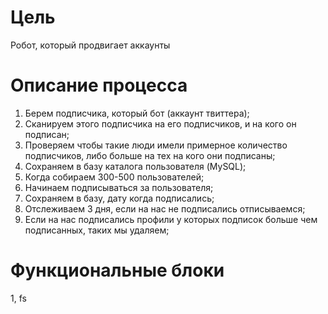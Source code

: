 # Цель

Робот, который продвигает аккаунты

# Описание процесса

1. Берем подписчика, который бот (аккаунт твиттера);
2. Сканируем этого подписчика на его подписчиков, и на кого он подписан;
3. Проверяем чтобы такие люди имели примерное количество подписчиков, либо больше на тех на кого они подписаны;
4. Сохраняем в базу каталога пользователя (MySQL);
5. Когда собираем 300-500 пользователей;
6. Начинаем подписываться за пользователя;
7. Сохраняем в базу, дату когда подписались;
8. Отслеживаем 3 дня, если на нас не подписались отписываемся;
9. Если на нас подписались профили у которых подписок больше чем подписанных, таких мы удаляем;

# Функциональные блоки

1, fs

# 
